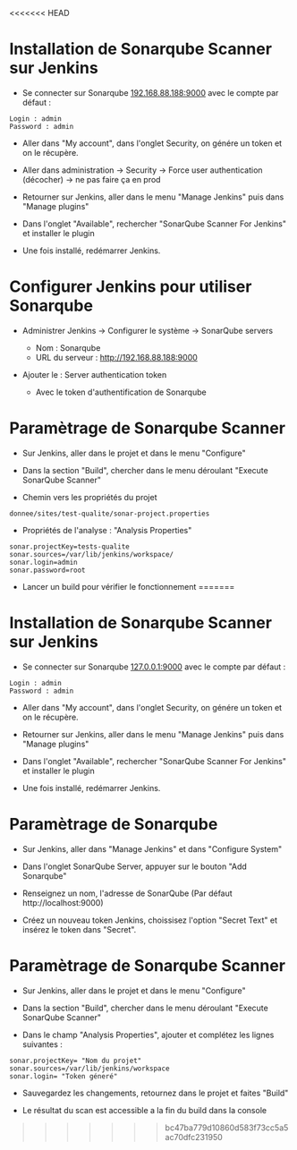 <<<<<<< HEAD
# Installation de Sonarqube Scanner sur Jenkins
- Se connecter sur Sonarqube [192.168.88.188:9000](192.168.88.188:9000) avec le compte par défaut :

```shell
Login : admin
Password : admin
```
- Aller dans "My account", dans l'onglet Security, on génére un token et on le récupère.
- Aller dans administration -> Security -> Force user authentication (décocher) -> ne pas faire ça en prod 

- Retourner sur Jenkins, aller dans le menu "Manage Jenkins" puis dans "Manage plugins"

- Dans l'onglet "Available", rechercher "SonarQube Scanner For Jenkins" et installer le plugin

- Une fois installé, redémarrer Jenkins.
 

# Configurer Jenkins pour utiliser Sonarqube

- Administrer Jenkins -> Configurer le système -> SonarQube servers
	- Nom : Sonarqube
	- URL du serveur : http://192.168.88.188:9000

- Ajouter le : Server authentication token
	- Avec le token d'authentification de Sonarqube 


# Paramètrage de Sonarqube Scanner

- Sur Jenkins, aller dans le projet et dans le menu "Configure"

- Dans la section "Build", chercher dans le menu déroulant "Execute SonarQube Scanner"

- Chemin vers les propriétés du projet 

```shell
donnee/sites/test-qualite/sonar-project.properties
```

- Propriétés de l'analyse : "Analysis Properties"
```
sonar.projectKey=tests-qualite
sonar.sources=/var/lib/jenkins/workspace/
sonar.login=admin
sonar.password=root
```

- Lancer un build pour vérifier le fonctionnement 
=======
# Installation de Sonarqube Scanner sur Jenkins
- Se connecter sur Sonarqube [127.0.0.1:9000](127.0.0.1:9000) avec le compte par défaut :

```shell
Login : admin
Password : admin
```

- Aller dans "My account", dans l'onglet Security, on génére un token et on le récupère.

- Retourner sur Jenkins, aller dans le menu "Manage Jenkins" puis dans "Manage plugins"

- Dans l'onglet "Available", rechercher "SonarQube Scanner For Jenkins" et installer le plugin

- Une fois installé, redémarrer Jenkins.

# Paramètrage de Sonarqube

- Sur Jenkins, aller dans "Manage Jenkins" et dans "Configure System"

- Dans l'onglet SonarQube Server, appuyer sur le bouton "Add Sonarqube"

- Renseignez un nom, l'adresse de SonarQube (Par défaut http://localhost:9000)

- Créez un nouveau token Jenkins, choissisez l'option "Secret Text" et insérez le token dans "Secret".


# Paramètrage de Sonarqube Scanner

- Sur Jenkins, aller dans le projet et dans le menu "Configure"

- Dans la section "Build", chercher dans le menu déroulant "Execute SonarQube Scanner"

- Dans le champ "Analysis Properties", ajouter et complétez les lignes suivantes :

```shell
sonar.projectKey= "Nom du projet"
sonar.sources=/var/lib/jenkins/workspace
sonar.login= "Token géneré"
```

- Sauvegardez les changements, retournez dans le projet et faites "Build"

- Le résultat du scan est accessible a la fin du build dans la console
>>>>>>> bc47ba779d10860d583f73cc5a5ac70dfc231950
